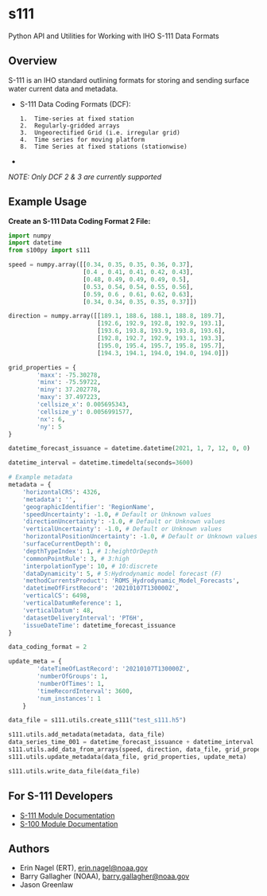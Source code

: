s111
======
Python API and Utilities for Working with IHO S-111 Data Formats

Overview
--------

S-111 is an IHO standard outlining formats for storing and sending surface
water current data and metadata.

-   S-111 Data Coding Formats (DCF):

        1.  Time-series at fixed station
        2.  Regularly-gridded arrays
        3.  Ungeorectified Grid (i.e. irregular grid)
        4.  Time series for moving platform
        8.  Time Series at fixed stations (stationwise)
- 
*NOTE: Only DCF 2 & 3 are currently supported*

Example Usage
-------------

**Create an S-111 Data Coding Format 2 File:**
```python
import numpy
import datetime
from s100py import s111

speed = numpy.array([[0.34, 0.35, 0.35, 0.36, 0.37],
                     [0.4 , 0.41, 0.41, 0.42, 0.43],
                     [0.48, 0.49, 0.49, 0.49, 0.5],
                     [0.53, 0.54, 0.54, 0.55, 0.56],
                     [0.59, 0.6 , 0.61, 0.62, 0.63],
                     [0.34, 0.34, 0.35, 0.35, 0.37]])

direction = numpy.array([[189.1, 188.6, 188.1, 188.8, 189.7],
                         [192.6, 192.9, 192.8, 192.9, 193.1],
                         [193.6, 193.8, 193.9, 193.8, 193.6],
                         [192.8, 192.7, 192.9, 193.1, 193.3],
                         [195.0, 195.4, 195.7, 195.8, 195.7],
                         [194.3, 194.1, 194.0, 194.0, 194.0]])

grid_properties = {
        'maxx': -75.30278,
        'minx': -75.59722,
        'miny': 37.202778,
        'maxy': 37.497223,
        'cellsize_x': 0.005695343,
        'cellsize_y': 0.0056991577,
        'nx': 6,
        'ny': 5
}

datetime_forecast_issuance = datetime.datetime(2021, 1, 7, 12, 0, 0)

datetime_interval = datetime.timedelta(seconds=3600)

# Example metadata
metadata = {
    'horizontalCRS': 4326,
    'metadata': '',
    'geographicIdentifier': 'RegionName',
    'speedUncertainty': -1.0, # Default or Unknown values
    'directionUncertainty': -1.0, # Default or Unknown values
    'verticalUncertainty': -1.0, # Default or Unknown values
    'horizontalPositionUncertainty': -1.0, # Default or Unknown values
    'surfaceCurrentDepth': 0, 
    'depthTypeIndex': 1, # 1:heightOrDepth
    'commonPointRule': 3, # 3:high
    'interpolationType': 10, # 10:discrete
    'dataDynamicity': 5, # 5:Hydrodynamic model forecast (F)
    'methodCurrentsProduct': 'ROMS_Hydrodynamic_Model_Forecasts',
    'datetimeOfFirstRecord': '20210107T130000Z',
    'verticalCS': 6498,
    'verticalDatumReference': 1,
    'verticalDatum': 48,
    'datasetDeliveryInterval': 'PT6H',
    'issueDateTime': datetime_forecast_issuance
}

data_coding_format = 2

update_meta = {
        'dateTimeOfLastRecord': '20210107T130000Z',
        'numberOfGroups': 1,
        'numberOfTimes': 1,
        'timeRecordInterval': 3600,
        'num_instances': 1
    }

data_file = s111.utils.create_s111("test_s111.h5")

s111.utils.add_metadata(metadata, data_file)
data_series_time_001 = datetime_forecast_issuance + datetime_interval
s111.utils.add_data_from_arrays(speed, direction, data_file, grid_properties, data_series_time_001, data_coding_format)
s111.utils.update_metadata(data_file, grid_properties, update_meta)

s111.utils.write_data_file(data_file)
```

For S-111 Developers
--------------------
- [S-111 Module Documentation](https://s100py.readthedocs.io/en/latest/s111.html#s111-module-docs)
- [S-100 Module Documentation](https://s100py.readthedocs.io/en/latest/s100.html)

Authors
-------

-   Erin Nagel (ERT), <erin.nagel@noaa.gov>
-   Barry Gallagher (NOAA), <barry.gallagher@noaa.gov>
-   Jason Greenlaw 



